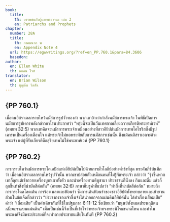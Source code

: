 ```yaml
---
book:
  title:
    th: บรรพชนกับผู้เผยพระวจนะ เล่ม 3
    en: Patriarchs and Prophets
chapter:
  number: 28A
  title:
    th: ภาคผนวก ฆ
    en: Appendix Note 4
  url: https://egwwritings.org/?ref=en_PP.760.1&para=84.3606
  basedon:
author:
  en: Ellen White
  th: เอเลน ไวท์
translator:
  en: Brian Wilson
  th: บุญต้น วิลสัน
---
```

<!--
Appendix Schedule
1 = ก
2 = ข
3 = ค
4 = ฆ
5 = ง
6 = จ
7 = ฉ
8 = ช
9 = ซ
10 = ฌ
-->

## {PP 760.1}

เมื่อคนอิสราเอลกราบไหว้นมัสการรูปวัวทองคำ พวกเขาอ้างว่ากำลังนมัสการพระเจ้า ในพิธีเปิดการนมัสการรูปเคารพดังกล่าวอาโรนประกาศว่า “พรุ่งนี้จะเป็นวันเทศกาลเลี้ยงถวายเกียรติพระยาห์เวห์” (อพยพ 32:5) พวกเขาคิดจะนมัสการพระเจ้าเหมือนอย่างที่ชาวอียิปต์นมัสการเทพโอไซริสซึ่งมีรูปเคารพเป็นเครื่องเตือนใจ แต่พระเจ้าไม่พอพระทัยกับการนมัสการเช่นนั้น ถึงแม้คนอิสราเอลจะอ้างพระเจ้า แต่ผู้ที่รับเกียรติคือสุริยเทพไม่ใช่พระยาห์เวห์ {PP 760.1}

## {PP 760.2}

การกราบไหว้นมัสการพระโคเอปิสแห่งอียิปต์เป็นไปด้วยการมั่วโลกีย์อย่างต่ำช้าที่สุด พระคัมภีร์บันทึกว่า เมื่อคนอิสราเอลกราบไหว้รูปวัวนั้น พวกเขาปล่อยตัวเหมือนคนที่ไม่รู้จักพระเจ้า กล่าวว่า “รุ่งขึ้นพวกเขาก็ลุกแต่เช้าถวายเครื่องบูชาเผาทั้งตัว และนำเครื่องศานติบูชามา ประชาชนก็นั่งลง กินและดื่ม แล้วก็ลุกขึ้นทำสิ่งที่น่าบัดสีต่อกัน” (อพยพ 32:6) ภาษาฮีบรูคำที่แปลว่า “ทำสิ่งที่น่าบัดสีต่อกัน” หมายถึงการกระโดดโลดเต้น การร้องเพลงและฟ้อนรำ ซึ่งการเต้นฟ้อนรำของชาวอียิปต์ทั้งหยาบคายและเย้ายวน ส่วนในข้อเจ็ดที่กล่าวว่า “ประชากรของเจ้าซึ่งเจ้าได้นำออกจากแผ่นดินอียิปต์นั้น ได้ทำเรื่องเสื่อมเสีย” คำว่า “เสื่อมเสีย” เป็นคำเดียวกันที่ใช้ในปฐมกาล 6:11-12 ซึ่งเขียนว่า “มนุษย์ทั้งหมดประพฤติตน*เสื่อมทราม*บนแผ่นดิน” เมื่อเป็นเช่นนี้จึงเป็นที่เข้าใจว่าพระเจ้าทรงพระพิโรธขนาดไหน และทำไมพระองค์จึงมีพระประสงค์ที่จะทำลายประชาชนเสียในทันที {PP 760.2}
